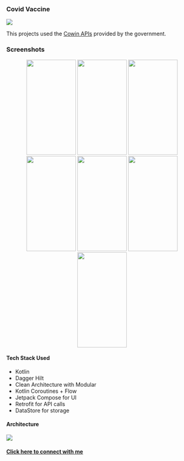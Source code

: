 ### Covid Vaccine

  <img src="https://github.com/hi-manshu/CovidVaccine/blob/main/art/banner.jpg">

This projects used the [Cowin APIs](https://apisetu.gov.in/public/api) provided by the government.

### Screenshots

<p align="center">
  <img src="https://github.com/hi-manshu/CovidVaccine/blob/main/art/1.jpg" width="130" height="250">
  <img src="https://github.com/hi-manshu/CovidVaccine/blob/main/art/2.png" width="130" height="250">
  <img src="https://github.com/hi-manshu/CovidVaccine/blob/main/art/3.png" width="130" height="250">
  <img src="https://github.com/hi-manshu/CovidVaccine/blob/main/art/4.png" width="130" height="250">
  <img src="https://github.com/hi-manshu/CovidVaccine/blob/main/art/5.jpg" width="130" height="250">
  <img src="https://github.com/hi-manshu/CovidVaccine/blob/main/art/5.png" width="130" height="250">
  <img src="https://github.com/hi-manshu/CovidVaccine/blob/main/art/6.jpg" width="130" height="250">
</p>

#### Tech Stack Used

* Kotlin
* Dagger Hilt
* Clean Architecture with Modular
* Kotlin Coroutines + Flow
* Jetpack Compose for UI
* Retrofit for API calls
* DataStore for storage

#### Architecture

  <img src="https://github.com/hi-manshu/CovidVaccine/blob/main/art/arch-1.jpg">

#### [Click here to connect with me](https://twitter.com/hi_man_shoe)